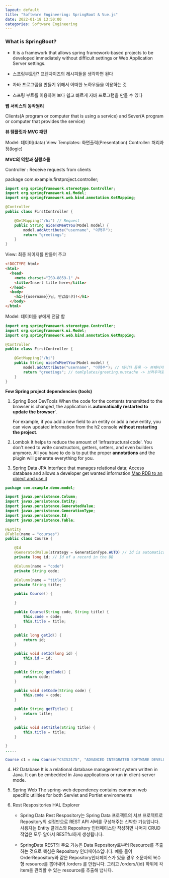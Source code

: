```yaml
---
layout: default
title: "Software Engineering: SpringBoot & Vue.js"
date: 2022-01-18 13:50:00
categories: Software Engineering
---
```


### What is SpringBoot?

- It is a framework that allows spring framework-based projects to be developed immediately without difficult settings or Web Application Server settings.

- 스프링부트란? 프렌차이즈의 레시피들을 생각하면 된다
- 자바 프로그램을 만들기 위해서 어떠한 노하우들을 이용하는 것
- 스프링 부트를 이용하여 보다 쉽고 빠르게 자바 프로그램을 만들 수 있다

**웹 서비스의 동작원리**

Clients(A program or computer that is using a service) and Sever(A program or computer that provides the service)

**뷰 템플릿과 MVC 패턴**

Model: 데이터(data)
View Templates: 화면출력(Presentation)
Controller: 처리과정(logic)

**MVC의 역할과 실행흐름**

Controller : Receive requests from clients

package com.example.firstproject.controller;

```java
import org.springframework.stereotype.Controller;
import org.springframework.ui.Model;
import org.springframework.web.bind.annotation.GetMapping;

@Controller
public class FirstController {

	@GetMapping("/hi") // Request
	public String niceToMeetYou(Model model) {
		model.addAttribute("username", "이혁주");
		return "greetings";
	}
}
```

View: 최종 페이지를 만들어 주고

```html
<!DOCTYPE html>
<html>
  <head>
    <meta charset="ISO-8859-1" />
    <title>Insert title here</title>
  </head>
  <body>
    <h1>{{username}}님, 반갑습니다!</h1>
  </body>
</html>
```

Model: 데이터를 뷰에게 전달 함

```java
import org.springframework.stereotype.Controller;
import org.springframework.ui.Model;
import org.springframework.web.bind.annotation.GetMapping;

@Controller
public class FirstController {

	@GetMapping("/hi")
	public String niceToMeetYou(Model model) {
		model.addAttribute("username", "이혁주"); // 데이터 등록 -> 뷰페이지 에서 사용 가능
		return "greetings"; // temlplates/greeting.mustache -> 브라우저로 전송
	}
}
```

**Few Spring project dependencies (tools)**

1. Spring Boot DevTools
   When the code for the contents transmitted to the browser is changed, the application is <b>automatically restarted to update the browser</b>'.

   For example, if you add a new field to an entity or add a new entity, you can view updated information from the h2 console <b>without restarting the project</b>.

2. Lombok
   It helps to reduce the amount of 'infrastructural code'. You don't need to write constructors, getters, setters, and even builders anymore. All you have to do is to put the proper <b>annotations</b> and the plugin will generate everything for you.

3. Spring Data JPA
   Interface that manages relational data; Access database and allows a developer get wanted information
   <u>Map RDB to an object and use it</u>

```Java
package com.example.demo.model;

import javax.persistence.Column;
import javax.persistence.Entity;
import javax.persistence.GeneratedValue;
import javax.persistence.GenerationType;
import javax.persistence.Id;
import javax.persistence.Table;

@Entity
@Table(name = "courses")
public class Course {

	@Id
	@GeneratedValue(strategy = GenerationType.AUTO) // Id is automatically generated
	private long id; // Id of a record in the DB

	@Column(name = "code")
	private String code;

	@Column(name = "title")
	private String title;

	public Course() {

	}

	public Course(String code, String title) {
		this.code = code;
		this.title = title;
	}

	public long getId() {
		return id;
	}

	public void setId(long id) {
		this.id = id;
	}

	public String getCode() {
		return code;
	}

	public void setCode(String code) {
		this.code = code;
	}

	public String getTitle() {
		return title;
	}

	public void setTitle(String title) {
		this.title = title;
	}

}
.....

Course c1 = new Course("CSIS2175", "ADVANCED INTEGRATED SOFTWARE DEVELOPMENT"
```

4. H2 Database
   It is a relational database management system written in Java. It can be embedded in Java applications or run in client-server mode.

5. Spring Web
   The spring-web dependency contains common web specific utilities for both Servlet and Portlet environments

6. Rest Respositories HAL Explorer

   - Spring Data Rest Respository는 Spring Data 프로젝트의 서브 프로젝트로 Repository의 설정만으로 REST API 서버를 구성해주는 신박한 기능입니다. 사용자는 Entity 클래스와 Repository 인터페이스만 작성하면 나머지 CRUD 작업은 모두 알아서 RESTful하게 생성됩니다.

   - SpringData REST의 주요 기능은 Data Repository로부터 Resource를 추출하는 것으로 핵심은 Repository 인터페이스입니다. 예를 들어 OrderRepository와 같은 Repository인터페이스가 있을 경우 소문자의 복수형 resource를 뽑아내어 /orders 를 만듭니다. 그리고 /orders/{id} 하위에 각 item을 관리할 수 있는 resource를 추출해 냅니다.
